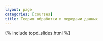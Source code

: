 ```yaml
---
layout: page
categories: [courses]
title: Теория обработки и передачи данных
---
```



{% include topd_slides.html %}

